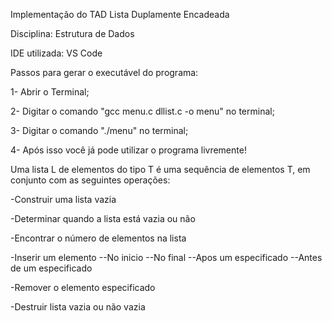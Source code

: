 Implementação do TAD Lista Duplamente Encadeada

Disciplina: Estrutura de Dados

IDE utilizada: VS Code

Passos para gerar o executável do programa:

1- Abrir o Terminal;

2- Digitar o comando "gcc menu.c dllist.c -o menu" no terminal;

3- Digitar o comando "./menu" no terminal;

4- Após isso você já pode utilizar o programa livremente!

Uma lista L de elementos do tipo T é uma sequência de elementos T, em
conjunto com as seguintes operações:

-Construir uma lista vazia

-Determinar quando a lista está vazia ou não

-Encontrar o número de elementos na lista

-Inserir um elemento
--No inicio
--No final
--Apos um especificado
--Antes de um especificado

-Remover o elemento especificado

-Destruir lista vazia ou não vazia
